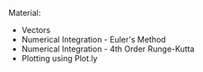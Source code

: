 Material:

* Vectors
* Numerical Integration - Euler's Method
* Numerical Integration - 4th Order Runge-Kutta
* Plotting using Plot.ly
